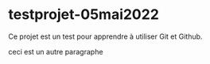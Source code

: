 # testprojet-05mai2022

Ce projet est un test pour apprendre à utiliser Git et Github.

ceci est un autre paragraphe
